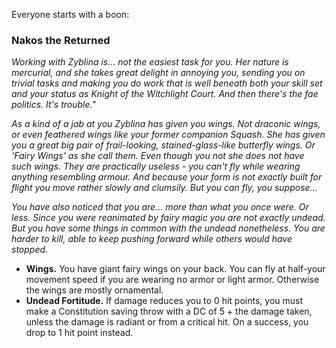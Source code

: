 Everyone starts with a boon:

### Nakos the Returned
*Working with Zyblina is... not the easiest task for you.  Her nature is mercurial, and she takes great delight in annoying you, sending you on trivial tasks and making you do work that is well beneath both your skill set and your status as Knight of the Witchlight Court.  And then there's the fae politics.  It's trouble."*

*As a kind of a jab at you Zyblina has given you wings.  Not draconic wings, or even feathered wings like your former companion Squash.  She has given you a great big pair of frail-looking, stained-glass-like butterfly wings.  Or 'Fairy Wings' as she call them.  Even though you not she does not have such wings.  They are practically useless - you can't fly while wearing anything resembling armour.  And because your form is not exactly built for flight you move rather slowly and clumsily.  But you can fly, you suppose...*

*You have also noticed that you are... more than what you once were.  Or less.  Since you were reanimated by fairy magic you are not exactly undead.  But you have some things in common with the undead nonetheless.  You are harder to kill, able to keep pushing forward while others would have stopped.*

* **Wings.**  You have giant fairy wings on your back.  You can fly at half-your movement speed if you are wearing no armor or light armor.  Otherwise the wings are mostly ornamental.
* **Undead Fortitude.** If damage reduces you to 0 hit points, you must make a Constitution saving throw with a DC of 5 + the damage taken, unless the damage is radiant or from a critical hit. On a success, you drop to 1 hit point instead.
<!--stackedit_data:
eyJoaXN0b3J5IjpbLTEwODQ0NzUyMjldfQ==
-->